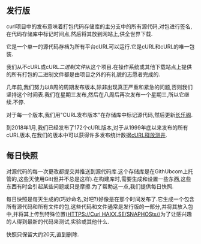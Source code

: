 
## 发行版

curl项目中的发布意味着打包代码存储库的主分支中的所有源代码,对包进行签名,在代码存储库中标记时间点,然后将其放到网站上,供全世界下载.

它是一个单一的源代码存档为所有平台cURL可以运行.它是cURL和cURL的唯一包装.

我们从不cURL或cURL*二进制文件*从这个项目.在操作系统或其他下载站点上提供的所有打包的二进制文件都是由项目之外的有礼貌的志愿者完成的.

几年前,我们努力以8周的周期发布版本,除非出现真正严重和紧急的问题,否则我们坚持这个时间表.我们在星期三发布,然后在八周后再次发布一个星期三,所以它继续.不停.

对于每一个版本,我们用"CURL发布版本"在存储库中标记源代码,然后更新[长乐阁](https://curl.haxx.se/changes.html).

到2018年1月,我们已经发布了172个cURL版本,对于从1999年底以来发布的所有cURL版本,在我们的版本中可以获得许多发布统计数据[cURL释放测井](https://curl.haxx.se/docs/releases.html).

## 每日快照

对源代码的每一次更改都提交并推送到源代码库.这个存储库是在GithUbcom上托管的,这些天使用Git(但并不总是这样).在构建库时,需要生成和设置一些东西,这些东西有时会引起某些问题或只是摩擦.为了帮助这一点,我们提供每日快照.

每日快照是每天生成的(巧妙命名,对吧?)好像是在那个时间发布了.它生成一个包含所有源代码和所有文件的包,这些代码和文件通常是发行版的一部分,并将其放入包中,并将其上传到特殊位置([HTTPS://Curl HAXX.SE/SNAPHOSts//](https://curl.haxx.se/snapshots/)为了让感兴趣的人得到最新的代码来测试,实验或其他什么.

快照只保留大约20天,直到删除.
